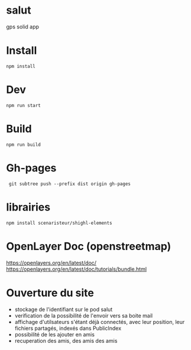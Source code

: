 # salut
gps solid app

# Install
```
npm install

```
# Dev
```
npm run start

```
# Build
```
npm run build

```
# Gh-pages

```
 git subtree push --prefix dist origin gh-pages
```
# librairies
```
npm install scenaristeur/shighl-elements

```
# OpenLayer Doc (openstreetmap)
https://openlayers.org/en/latest/doc/
https://openlayers.org/en/latest/doc/tutorials/bundle.html


# Ouverture du site
- stockage de l'identifiant sur le pod salut
- verification de la possibilité de l'envoir vers sa boite mail
- affichage d'utilsateurs s'étant déjà connectés, avec leur position, leur fichiers partagés, indexés dans PublicIndex
- possibilité de les ajouter en amis
- recuperation des amis, des amis des amis
